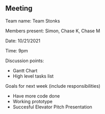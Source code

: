 ## Meeting

Team name: Team Stonks

Members present: Simon, Chase K, Chase M

Date: 10/21/2021

Time: 9pm

Discussion points: 

* Gantt Chart
* High level tasks list

Goals for next week (include responsibilities)

* Have more code done
* Working prototype
* Succesful Elevator Pitch Presentation
